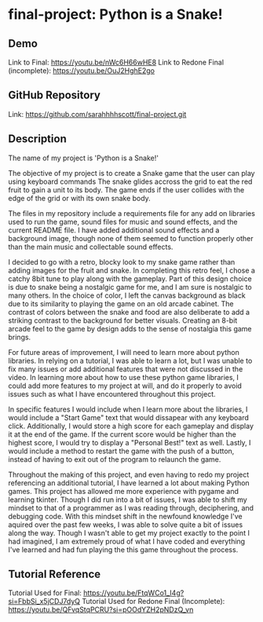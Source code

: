 # final-project: Python is a Snake!


## Demo
Link to Final: https://youtu.be/nWc6H66wHE8
Link to Redone Final (incomplete): https://youtu.be/OuJ2HghE2go

## GitHub Repository
Link: https://github.com/sarahhhhscott/final-project.git


## Description
The name of my project is 'Python is a Snake!'

The objective of my project is to create a Snake game that the user can play using keyboard commands
The snake glides accross the grid to eat the red fruit to gain a unit to its body.
The game ends if the user collides with the edge of the grid or with its own snake body.

The files in my repository include a requirements file for any add on libraries used to run the game, sound files for music and sound effects, and the current README file. I have added additional sound effects and a background image, though none of them seemed to function properly other than the main music and collectable sound effects.

I decided to go with a retro, blocky look to my snake game rather than adding images for the fruit and snake. In completing this retro feel, I chose a catchy 8bit tune to play along with the gameplay. Part of this design choice is due to snake being a nostalgic game for me, and I am sure is nostalgic to many others. In the choice of color, I left the canvas background as black due to its similarity to playing the game on an old arcade cabinet. The contrast of colors between the snake and food are also deliberate to add a striking contrast to the background for better visuals. Creating an 8-bit arcade feel to the game by design adds to the sense of nostalgia this game brings. 

For future areas of improvement, I will need to learn more about python libraries. In relying on a tutorial, I was able to learn a lot, but I was unable to fix many issues or add additional features that were not discussed in the video. In learning more about how to use these python game libraries, I could add more features to my project at will, and do it properly to avoid issues such as what I have encountered throughout this project.

In specific features I would include when I learn more about the libraries, I would include a "Start Game" text that would dissapear with any keyboard click. Additionally, I would store a high score for each gameplay and display it at the end of the game. If the current score would be higher than the highest score, I would try to display a "Personal Best!" text as well. Lastly, I would include a method to restart the game with the push of a button, instead of having to exit out of the program to relaunch the game.

Throughout the making of this project, and even having to redo my project referencing an additional tutorial, I have learned a lot about making Python games. This project has allowed me more experience with pygame and learning tkinter. Though I did run into a bit of issues, I was able to shift my mindset to that of a programmer as I was reading through, deciphering, and debugging code. With this mindset shift in the newfound knowledge I've aquired over the past few weeks, I was able to solve quite a bit of issues along the way. Though I wasn't able to get my project exactly to the point I had imagined, I am extremely proud of what I have coded and everything I've learned and had fun playing the this game throughout the process.


## Tutorial Reference
Tutorial Used for Final: https://youtu.be/FtqWCo1_I4g?si=FbbSi_x5jCDJ7dyQ
Tutorial Used for Redone Final (Incomplete): https://youtu.be/QFvqStqPCRU?si=pOOdYZH2pNDzQ_vn